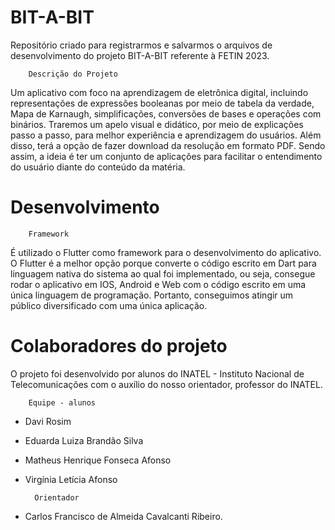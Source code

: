 # BIT-A-BIT
Repositório criado para registrarmos e salvarmos o arquivos de desenvolvimento do projeto BIT-A-BIT referente à FETIN 2023.

        Descrição do Projeto
Um aplicativo com foco na aprendizagem de eletrônica digital, incluindo representações de expressões booleanas por meio de tabela da verdade, Mapa de Karnaugh, simplificações, conversões de bases e operações com binários. Traremos um apelo visual e didático, por meio de explicações passo a passo, para melhor experiência e aprendizagem do usuários. Além disso, terá a opção de fazer download da resolução em formato PDF. Sendo assim, a ideia é ter um conjunto de aplicações para facilitar o entendimento do usuário diante do conteúdo da matéria.


# Desenvolvimento
        Framework
É utilizado o Flutter como framework para o desenvolvimento do aplicativo. O Flutter é a melhor opção porque converte o código escrito em Dart para linguagem nativa do sistema ao qual foi implementado, ou seja, consegue rodar o aplicativo em IOS, Android e Web com o código escrito em uma única linguagem de programação. Portanto, conseguimos atingir um público diversificado com uma única aplicação.


# Colaboradores do projeto
O projeto foi desenvolvido por alunos do INATEL - Instituto Nacional de Telecomunicações com o auxílio do nosso orientador, professor do INATEL.

        Equipe - alunos
- Davi Rosim
- Eduarda Luiza Brandão Silva
- Matheus Henrique Fonseca Afonso
- Virgínia Letícia Afonso

        Orientador
- Carlos Francisco de Almeida Cavalcanti Ribeiro.
